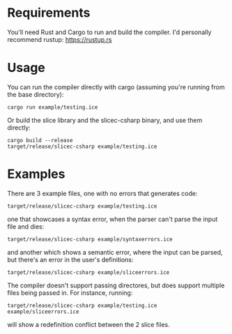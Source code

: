 # Requirements
You'll need Rust and Cargo to run and build the compiler. I'd personally recommend rustup:
https://rustup.rs

# Usage
You can run the compiler directly with cargo (assuming you're running from the base directory):

```
cargo run example/testing.ice
```

Or build the slice library and the slicec-csharp binary, and use them directly:

```
cargo build --release
target/release/slicec-csharp example/testing.ice
```

# Examples
There are 3 example files, one with no errors that generates code:
```
target/release/slicec-csharp example/testing.ice
```
one that showcases a syntax error, when the parser can't parse the input file and dies:
```
target/release/slicec-csharp example/syntaxerrors.ice
```
and another which shows a semantic error, where the input can be parsed, but there's an error in the user's definitions:
```
target/release/slicec-csharp example/sliceerrors.ice
```

The compiler doesn't support passing directores, but does support multiple files being passed in. For instance, running:
```
target/release/slicec-csharp example/testing.ice example/sliceerrors.ice
```
will show a redefinition conflict between the 2 slice files.

